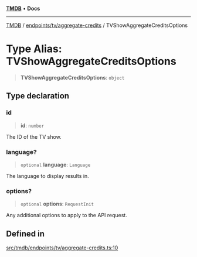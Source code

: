 [**TMDB**](../../../../README.md) • **Docs**

***

[TMDB](../../../../README.md) / [endpoints/tv/aggregate-credits](../README.md) / TVShowAggregateCreditsOptions

# Type Alias: TVShowAggregateCreditsOptions

> **TVShowAggregateCreditsOptions**: `object`

## Type declaration

### id

> **id**: `number`

The ID of the TV show.

### language?

> `optional` **language**: `Language`

The language to display results in.

### options?

> `optional` **options**: `RequestInit`

Any additional options to apply to the API request.

## Defined in

[src/tmdb/endpoints/tv/aggregate-credits.ts:10](https://github.com/Norviah/media-hub/blob/d809718af017974e095f312fcfa8bfdf58d3e3e5/src/tmdb/endpoints/tv/aggregate-credits.ts#L10)
